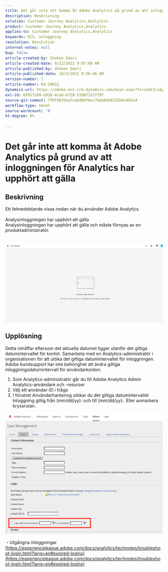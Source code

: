 ```yaml
---
title: Det går inte att komma åt Adobe Analytics på grund av att inloggningen för Analytics har upphört att gälla
description: Beskrivning
solution: Customer Journey Analytics,Analytics
product: Customer Journey Analytics,Analytics
applies-to: Customer Journey Analytics,Analytics
keywords: KCS, inloggning
resolution: Resolution
internal-notes: null
bug: false
article-created-by: Shoken Emori
article-created-date: 9/22/2022 9:07:09 AM
article-published-by: Shoken Emori
article-published-date: 10/3/2022 8:56:46 AM
version-number: 1
article-number: KA-20631
dynamics-url: https://adobe-ent.crm.dynamics.com/main.aspx?forceUCI=1&pagetype=entityrecord&etn=knowledgearticle&id=e4b722ec-553a-ed11-9db0-0022480869de
exl-id: 65917189-e928-4cad-b728-51987152779f
source-git-commit: 7f0f5035ea7cebd60f6ec7bda9de6225b6c602a4
workflow-type: tm+mt
source-wordcount: '0'
ht-degree: 0%

---
```


# Det går inte att komma åt Adobe Analytics på grund av att inloggningen för Analytics har upphört att gälla

## Beskrivning

Ett felmeddelande visas nedan när du använder Adobe Analytics.
<br> 
<br>Analysinloggningen har upphört att gälla
<br>Analysinloggningen har upphört att gälla och måste förnyas av en produktadministratör.
<br> <br><br>![](assets/___871742cf-563a-ed11-9db0-0022480869de___.jpeg)

## Upplösning


Detta inträffar eftersom det aktuella datumet ligger utanför det giltiga datumintervallet för kontot. Samarbeta med en Analytics-administratör i organisationen för att utöka det giltiga datumintervallet för inloggningen. Adobe kundsupport har inte behörighet att ändra giltiga inloggningsdatumintervall för användarkonton.

1. Som Analytics-administratör går du till Adobe Analytics Admin Analytics-användare och -resurser
2. Välj ett användar-ID i fråga
3. I fönstret Användarhantering utökar du det giltiga datumintervallet Inloggning giltig från (mm/dd/yy): och till (mm/dd/yy):. Eller avmarkera kryssrutan.


![](assets/6282c86d-563a-ed11-9db0-0022480869de.png)

・Utgångna inloggningar
[https://experienceleague.adobe.com/docs/analytics/technotes/troubleshoot-login.html?lang=en#expired-logins](https://experienceleague.adobe.com/docs/analytics/technotes/troubleshoot-login.html?lang=en#expired-logins)
